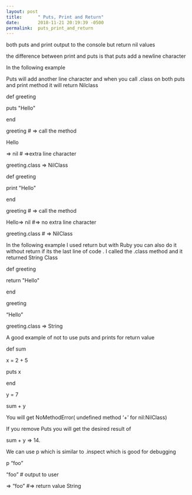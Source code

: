 ```yaml
---
layout: post
title:      " Puts, Print and Return"
date:       2018-11-21 20:19:39 -0500
permalink:  puts_print_and_return
---
```






</style>

<div class="container">
<p>both puts and print output to the console but return nil values</p>
<p> the difference between print and puts is that puts  add a newline character</p>
<p></p>
<p>In the following example </p>
<p></p>
<p> Puts will add another line character and when you call .class on both puts and print method it will return Nilclass</p>
<p></p>
<p> def greeting                                </p>
<p> 	puts "Hello"</p>
<p> end</p>
<p> greeting # => call the method</p>
<p> Hello</p>
<p>=> nil # =>extra line character</p>
<p>greeting.class => NilClass</p>
<p></p>
<p>def greeting</p>
<p>   print "Hello"</p>
<p>end</p>
<p>greeting # => call the method</p>
<p>Hello=> nil #=> no extra line character</p>
<p>greeting.class  # => NilClass </p>
<p></p>
<p>In the following example I used return but with Ruby you can also do it without return if its the last line of code . I called the .class method and it returned String Class</p>
<p></p>
<p>def greeting</p>
<p> return "Hello"</p>
<p>end</p>
<p>greeting</p>
<p>“Hello”</p>
<p>greeting.class  => String</p>
<p></p>
<p>A good example of not to use puts and prints for return value </p>
<p> def sum  </p>
<p>    x = 2 + 5</p>
<p>    puts x</p>
<p>end</p>
<p>y = 7</p>
<p>sum + y </p>
<p>You  will get NoMethodError( undefined method ‘+’ for nil:NilClass)</p>
<p>If you remove Puts you will get the desired result of </p>
<p>sum + y => 14.</p>
<p>We can use p which is similar to .inspect which is good for debugging </p>
<p></p>
<p>p “foo”</p>
<p>“foo” # output to user</p>
<p>=> “foo” #=> return value String </p>
<p></p>
<p></p>
</div>
